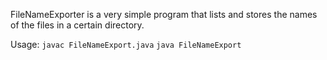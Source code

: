 FileNameExporter is a very simple program that lists and stores the names of the files in a certain directory. 

Usage:
```javac FileNameExport.java```
```java FileNameExport```
